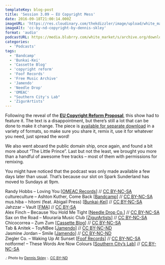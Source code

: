 ```yaml
---
templateKey: blog-post
title: 'Session 3.09 – EU Copyright Mess'
date: 2016-09-18T21:00:14.000Z
imageURL: 'https://res.cloudinary.com/thekdizzler/image/upload/white_market/2016/09/CC-BY-ND-Copyright-by-Dennis-Skley.jpg'
imageAlt: 'cc-by-nd-copyright-by-dennis-skley'
format: 'audio'
podcastURL: https://media.blubrry.com/white_market/s/archive.org/download/WhiteMarket20160918Session309/WhiteMarket-20160918-Session309.mp3
categories:
  - 'Podcasts'
tags:
  - 'Bandcamp'
  - 'Bunkai-Kei'
  - 'Cassette Blog'
  - 'copyright reform'
  - 'Foof Records'
  - 'Free Music Archive'
  - 'Jamendo'
  - 'Needle Drop'
  - 'OMEAC'
  - "Southern City's Lab"
  - 'ZigurArtists'
---
```


Following the reveal of the [**EU Copyright Reform Proposal**](http://www.whitemarketpodcast.co.uk/blog/2016/09/16/2016-eu-copyright-reform-proposal/), this show had to feature it. The text is a disappointment, but there’s still a lot that can be done to make it change. The piece is [available for separate download](https://archive.org/details/2016EUCopyrightProposalReform) in a variety of formats, so make sure you share it, remix it, use it for whatever you need, just spread the word!

We also went aboard the public domain ship, once again, and found a bit more about “The Little Prince”. Last but not the least, we brought you more than a handful of awesome free tracks – most of them with permissions for remixing.

You might have noticed that the podcast was only made available a few days later than usual. That’s because our slot on Spark Sunderland has moved to Sundays at 9pm.

Randy Hobbs – Loving You \[[OMEAC Records](https://randyhobbs.bandcamp.com/album/the-dream-sequence-ep)\] // [CC BY-NC-SA](https://creativecommons.org/licenses/by-nc-sa/3.0/)  
cultureculture – Ashton Kuther, Come Back \[[Bandcamp](https://cultureculture.bandcamp.com/track/ashton-kutcher-come-back)\] // [CC BY-NC-SA](https://creativecommons.org/licenses/by-nc-sa/3.0/)  
mus.hiba – hitomi (feat. Abigail Press) \[[Bunkai-Kei](http://bunkai-kei.com/release/bk-k_045/)\] // [CC BY-NC-SA](https://creativecommons.org/licenses/by-nc-sa/2.0/)  
Jahzzar – Vault \[[FMA](http://freemusicarchive.org/music/Jahzzar/HiFi_City_Tales/)\] // [CC BY-SA](https://creativecommons.org/licenses/by-sa/4.0/)  
Alex Finch – Because You Hold Me Tight \[[Needle Drop Co.](http://freemusicarchive.org/music/Alex_Fitch/Eola/)\] // [CC BY-NC-SA](https://creativecommons.org/licenses/by-nc-sa/3.0/)  
Sax on the Road – Mouraria Music Club \[[ZigurArtists](https://zigurartists.bandcamp.com/album/kif-kif-van)\] // [CC BY-NC-SA](https://creativecommons.org/licenses/by-nc-sa/3.0/)  
Chicocorrea – Zum Zum \[[Cassette Blog](http://www.cassetteblog.com/2016/08/chicocorrea-berraboi/)\] // [CC BY-NC-SA](https://creativecommons.org/licenses/by-nc-sa/3.0/)  
Tab & Anitek – ToyNBee \[[Jamendo](https://www.jamendo.com/track/1174889/tab-and-anitek-toynbee)\] // [CC BY-NC-ND](https://creativecommons.org/licenses/by-nc-nd/3.0/)  
Jasmine Jordan – Smile \[[Jamendo](https://www.jamendo.com/track/1300140/smile)\] // [CC BY-NC-ND](https://creativecommons.org/licenses/by-nc-nd/3.0/)  
Ziegler Co. – Waking Up At Sunset \[[Foof Records](http://www.foofrecords.com/releases/single/the_righteous_few_waking_up_at_sunset)\] // [CC BY-NC-SA  
](https://creativecommons.org/licenses/by-nc-sa/3.0/)notforme! – These Words Are Now Colours \[[Southern City’s Lab](http://www.southerncitylab.net/2016/08/SCL185.html)\] // [CC BY-NC-SA](https://creativecommons.org/licenses/by-nc-sa/3.0/)

<small>.: Photo by [Dennis Skley](https://www.flickr.com/photos/dskley/15741575661) :. [CC BY-ND](https://creativecommons.org/licenses/by-nd/2.0/)</small>

